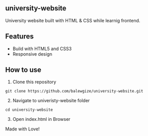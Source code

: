 ## university-website

University website built with HTML &amp; CSS while learnig frontend.

## Features

- Build with HTML5 and CSS3
- Responsive design

## How to use

1. Clone this repository
```
git clone https://github.com/balewgize/university-website.git
```

2. Navigate to univeristy-website folder
```
cd university-website
```
3. Open index.html in Browser

Made with Love!